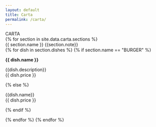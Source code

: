 ```yaml
---
layout: default
title: Carta
permalink: /carta/
---
```

<div class="menu_degustacion_title">CARTA</div>
{% for section in site.data.carta.sections %}
<div class="menu_degustacion_subtitle">{{ section.name }} {{section.note}}</div>
{% for dish in section.dishes %}
{% if section.name == "BURGER" %}<p class="burger_title"><strong>{{ dish.name }}</strong></p><p class="dish_info"><div class="dish_name">{{dish.description}}</div> <div class="dish_price">{{ dish.price }}</div></p>
{% else %}
<p class="dish_info"><div class="dish_name">{{dish.name}}</div> <div class="dish_price">{{ dish.price }}</div></p>
{% endif %}


{% endfor %}
{% endfor %}